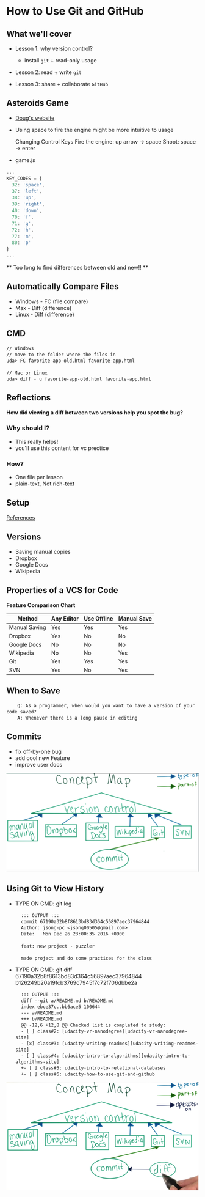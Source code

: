 # How to Use Git and GitHub

## What we'll cover

* Lesson 1: why version control?
	* install `git` + read-only usage

* Lesson 2: read + write `git`

* Lesson 3: share + collaborate `GitHub`

## Asteroids Game

* [Doug's website](http://www.dougmcinnes.com/html-5-asteroids/)
* Using space to fire the engine might be more intuitive to usage

	Changing Control Keys
	Fire the engine: up arrow -> space
	Shoot: space -> enter

* game.js

```javascript
...
KEY_CODES = {
  32: 'space',
  37: 'left',
  38: 'up',
  39: 'right',
  40: 'down',
  70: 'f',
  71: 'g',
  72: 'h',
  77: 'm',
  80: 'p'
}
...
```

** Too long to find differences between old and new!! **

## Automatically Compare Files

* Windows - FC (file compare)
* Max - Diff (difference)
* Linux - Diff (difference)

## CMD

	// Windows
	// move to the folder where the files in
	uda> FC favorite-app-old.html favorite-app.html

	// Mac or Linux
	uda> diff - u favorite-app-old.html favorite-app.html

## Reflections

**How did viewing a diff between two versions help you spot the bug?**

### Why should I?

* This really helps!
* you'll use this content for vc prectice

### How?

* One file per lesson
* plain-text, Not rich-text

## Setup

[References](https://classroom.udacity.com/courses/ud775/lessons/2980038599/concepts/29975186190923#)

## Versions

- Saving manual copies
- Dropbox
- Google Docs
- Wikipedia

## Properties of a VCS for Code

**Feature Comparison Chart**

| Method        | Any Editor | Use Offline | Manual Save |
|---------------|------------|-------------|-------------|
| Manual Saving | Yes        | Yes         | Yes         |
| Dropbox       | Yes        | No          | No          |
| Google Docs   | No         | No          | No          |
| Wikipedia     | No         | No          | Yes         |
| Git           | Yes        | Yes         | Yes         |
| SVN           | Yes        | No          | Yes         |

## When to Save

		Q: As a programmer, when would you want to have a version of your code saved?
		A: Whenever there is a long pause in editing

## Commits

- fix off-by-one bug
- add cool new Feature
- improve user docs

![Concept-Map](../res/lesson1/concept-map.png)

## Using Git to View History

- TYPE ON CMD: git log

		::: OUTPUT :::
		commit 67190a32b8f8613bd83d364c56897aec37964844
		Author: jsong-pc <jsong00505@gmail.com>
		Date:   Mon Dec 26 23:00:35 2016 +0900

		feat: new project - puzzler

		made project and do some practices for the class

- TYPE ON CMD: git diff 67190a32b8f8613bd83d364c56897aec37964844 b126249b20a19fcb3769c7945f7c72f706dbbe2a

		::: OUTPUT :::
		diff --git a/README.md b/README.md
		index ebce37c..bb6ace5 100644
		--- a/README.md
		+++ b/README.md
		@@ -12,6 +12,8 @@ Checked list is completed to study:
		- [ ] class#2: [udacity-vr-nanodegree][udacity-vr-nanodegree-site]
		- [x] class#3: [udacity-writing-readmes][udacity-writing-readmes-site]
		- [ ] class#4: [udacity-intro-to-algorithms][udacity-intro-to-algorithms-site]
		+- [ ] class#5: udacity-intro-to-relational-databases
		+- [ ] class#6: udacity-how-to-use-git-and-github

![Concept-Map-Add-Diff](../res/lesson1/concept-map-add-diff.png)
